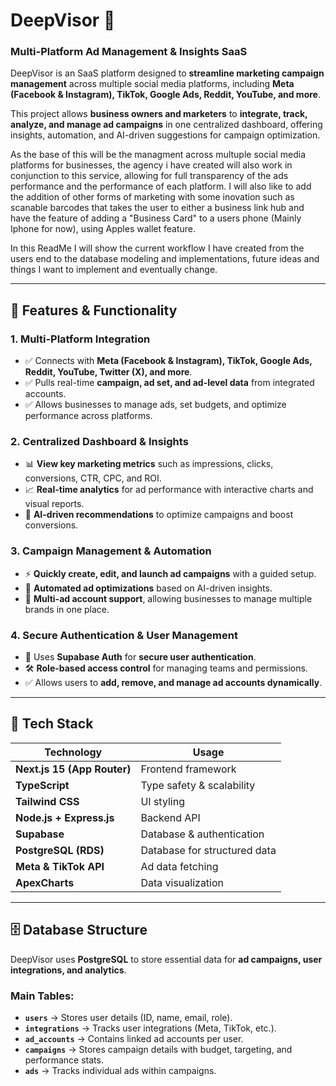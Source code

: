 # **DeepVisor** 🚀  
### **Multi-Platform Ad Management & Insights SaaS**  

DeepVisor is an SaaS platform designed to **streamline marketing campaign management** across multiple social media platforms, including **Meta (Facebook & Instagram), TikTok, Google Ads, Reddit, YouTube, and more**. 

This project allows **business owners and marketers** to **integrate, track, analyze, and manage ad campaigns** in one centralized dashboard, offering insights, automation, and AI-driven suggestions for campaign optimization.

As the base of this will be the managment across multuple social media platforms for businesses, the agency i have created will also work in conjunction to this service, allowing for full transparency of the ads performance and the performance of each platform. I will also like to add the addition of other forms of marketing with some inovation such as scanable barcodes that takes the user to either a business link hub and have the feature of adding a "Business Card" to a users phone (Mainly Iphone for now), using Apples wallet feature.

In this ReadMe I will show the current workflow I have created from the users end to the database modeling and implementations, future ideas and things I want to implement and eventually change. 

---

## **🌟 Features & Functionality**  

### **1. Multi-Platform Integration**  
- ✅ Connects with **Meta (Facebook & Instagram), TikTok, Google Ads, Reddit, YouTube, Twitter (X), and more**.  
- ✅ Pulls real-time **campaign, ad set, and ad-level data** from integrated accounts.  
- ✅ Allows businesses to manage ads, set budgets, and optimize performance across platforms.

### **2. Centralized Dashboard & Insights**  
- 📊 **View key marketing metrics** such as impressions, clicks, conversions, CTR, CPC, and ROI.  
- 📈 **Real-time analytics** for ad performance with interactive charts and visual reports.  
- 🎯 **AI-driven recommendations** to optimize campaigns and boost conversions.

### **3. Campaign Management & Automation**  
- ⚡ **Quickly create, edit, and launch ad campaigns** with a guided setup.  
- 🔄 **Automated ad optimizations** based on AI-driven insights.  
- 📌 **Multi-ad account support**, allowing businesses to manage multiple brands in one place.  

### **4. Secure Authentication & User Management**  
- 🔐 Uses **Supabase Auth** for **secure user authentication**.  
- 🛠 **Role-based access control** for managing teams and permissions.  
- ✅ Allows users to **add, remove, and manage ad accounts dynamically**.

---

## **📂 Tech Stack**  

| **Technology**  | **Usage** |
|---------------|----------|
| **Next.js 15 (App Router)**  | Frontend framework |
| **TypeScript** | Type safety & scalability |
| **Tailwind CSS** | UI styling |
| **Node.js + Express.js** | Backend API |
| **Supabase** | Database & authentication |
| **PostgreSQL (RDS)** | Database for structured data |
| **Meta & TikTok API** | Ad data fetching |
| **ApexCharts** | Data visualization |

---

## **🗄️ Database Structure**  

DeepVisor uses **PostgreSQL** to store essential data for **ad campaigns, user integrations, and analytics**.

### **Main Tables**:
- **`users`** → Stores user details (ID, name, email, role).  
- **`integrations`** → Tracks user integrations (Meta, TikTok, etc.).  
- **`ad_accounts`** → Contains linked ad accounts per user.  
- **`campaigns`** → Stores campaign details with budget, targeting, and performance stats.  
- **`ads`** → Tracks individual ads within campaigns.  

